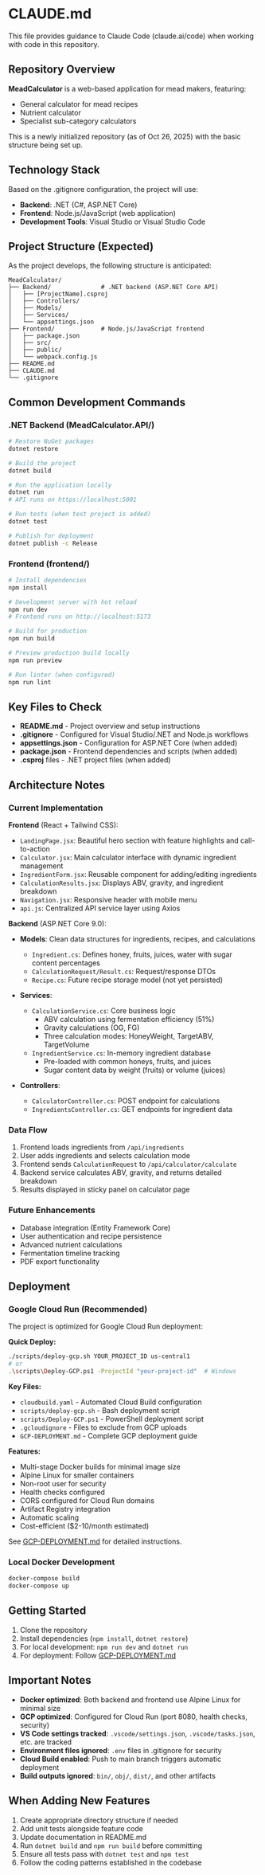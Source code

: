 # CLAUDE.md

This file provides guidance to Claude Code (claude.ai/code) when working with code in this repository.

## Repository Overview

**MeadCalculator** is a web-based application for mead makers, featuring:
- General calculator for mead recipes
- Nutrient calculator
- Specialist sub-category calculators

This is a newly initialized repository (as of Oct 26, 2025) with the basic structure being set up.

## Technology Stack

Based on the .gitignore configuration, the project will use:
- **Backend**: .NET (C#, ASP.NET Core)
- **Frontend**: Node.js/JavaScript (web application)
- **Development Tools**: Visual Studio or Visual Studio Code

## Project Structure (Expected)

As the project develops, the following structure is anticipated:

```
MeadCalculator/
├── Backend/              # .NET backend (ASP.NET Core API)
│   ├── [ProjectName].csproj
│   ├── Controllers/
│   ├── Models/
│   ├── Services/
│   └── appsettings.json
├── Frontend/             # Node.js/JavaScript frontend
│   ├── package.json
│   ├── src/
│   ├── public/
│   └── webpack.config.js
├── README.md
├── CLAUDE.md
└── .gitignore
```

## Common Development Commands

### .NET Backend (MeadCalculator.API/)
```bash
# Restore NuGet packages
dotnet restore

# Build the project
dotnet build

# Run the application locally
dotnet run
# API runs on https://localhost:5001

# Run tests (when test project is added)
dotnet test

# Publish for deployment
dotnet publish -c Release
```

### Frontend (frontend/)
```bash
# Install dependencies
npm install

# Development server with hot reload
npm run dev
# Frontend runs on http://localhost:5173

# Build for production
npm run build

# Preview production build locally
npm run preview

# Run linter (when configured)
npm run lint
```

## Key Files to Check

- **README.md** - Project overview and setup instructions
- **.gitignore** - Configured for Visual Studio/.NET and Node.js workflows
- **appsettings.json** - Configuration for ASP.NET Core (when added)
- **package.json** - Frontend dependencies and scripts (when added)
- **.csproj** files - .NET project files (when added)

## Architecture Notes

### Current Implementation

**Frontend** (React + Tailwind CSS):
- `LandingPage.jsx`: Beautiful hero section with feature highlights and call-to-action
- `Calculator.jsx`: Main calculator interface with dynamic ingredient management
- `IngredientForm.jsx`: Reusable component for adding/editing ingredients
- `CalculationResults.jsx`: Displays ABV, gravity, and ingredient breakdown
- `Navigation.jsx`: Responsive header with mobile menu
- `api.js`: Centralized API service layer using Axios

**Backend** (ASP.NET Core 9.0):
- **Models**: Clean data structures for ingredients, recipes, and calculations
  - `Ingredient.cs`: Defines honey, fruits, juices, water with sugar content percentages
  - `CalculationRequest/Result.cs`: Request/response DTOs
  - `Recipe.cs`: Future recipe storage model (not yet persisted)

- **Services**:
  - `CalculationService.cs`: Core business logic
    - ABV calculation using fermentation efficiency (51%)
    - Gravity calculations (OG, FG)
    - Three calculation modes: HoneyWeight, TargetABV, TargetVolume
  - `IngredientService.cs`: In-memory ingredient database
    - Pre-loaded with common honeys, fruits, and juices
    - Sugar content data by weight (fruits) or volume (juices)

- **Controllers**:
  - `CalculatorController.cs`: POST endpoint for calculations
  - `IngredientsController.cs`: GET endpoints for ingredient data

### Data Flow
1. Frontend loads ingredients from `/api/ingredients`
2. User adds ingredients and selects calculation mode
3. Frontend sends `CalculationRequest` to `/api/calculator/calculate`
4. Backend service calculates ABV, gravity, and returns detailed breakdown
5. Results displayed in sticky panel on calculator page

### Future Enhancements
- Database integration (Entity Framework Core)
- User authentication and recipe persistence
- Advanced nutrient calculations
- Fermentation timeline tracking
- PDF export functionality

## Deployment

### Google Cloud Run (Recommended)

The project is optimized for Google Cloud Run deployment:

**Quick Deploy:**
```bash
./scripts/deploy-gcp.sh YOUR_PROJECT_ID us-central1
# or
.\scripts\Deploy-GCP.ps1 -ProjectId "your-project-id"  # Windows
```

**Key Files:**
- `cloudbuild.yaml` - Automated Cloud Build configuration
- `scripts/deploy-gcp.sh` - Bash deployment script
- `scripts/Deploy-GCP.ps1` - PowerShell deployment script
- `.gcloudignore` - Files to exclude from GCP uploads
- `GCP-DEPLOYMENT.md` - Complete GCP deployment guide

**Features:**
- Multi-stage Docker builds for minimal image size
- Alpine Linux for smaller containers
- Non-root user for security
- Health checks configured
- CORS configured for Cloud Run domains
- Artifact Registry integration
- Automatic scaling
- Cost-efficient ($2-10/month estimated)

See [GCP-DEPLOYMENT.md](GCP-DEPLOYMENT.md) for detailed instructions.

### Local Docker Development

```bash
docker-compose build
docker-compose up
```

## Getting Started

1. Clone the repository
2. Install dependencies (`npm install`, `dotnet restore`)
3. For local development: `npm run dev` and `dotnet run`
4. For deployment: Follow [GCP-DEPLOYMENT.md](GCP-DEPLOYMENT.md)

## Important Notes

- **Docker optimized**: Both backend and frontend use Alpine Linux for minimal size
- **GCP optimized**: Configured for Cloud Run (port 8080, health checks, security)
- **VS Code settings tracked**: `.vscode/settings.json`, `.vscode/tasks.json`, etc. are tracked
- **Environment files ignored**: `.env` files in .gitignore for security
- **Cloud Build enabled**: Push to main branch triggers automatic deployment
- **Build outputs ignored**: `bin/`, `obj/`, `dist/`, and other artifacts

## When Adding New Features

1. Create appropriate directory structure if needed
2. Add unit tests alongside feature code
3. Update documentation in README.md
4. Run `dotnet build` and `npm run build` before committing
5. Ensure all tests pass with `dotnet test` and `npm test`
6. Follow the coding patterns established in the codebase
